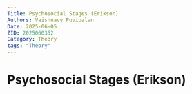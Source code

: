 ```yaml
---
Title: Psychosocial Stages (Erikson)
Authors: Vaishnavy Puvipalan
Date: 2025-06-05
ZID: 2025060352
Category: Theory
tags: "Theory"
---
```

# Psychosocial Stages (Erikson)
  

  
  
  
  